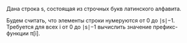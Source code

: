 Дана строка
s, состоящая из строчных букв латинского алфавита.

Будем считать, что элементы строки нумеруются от
0 до
∣s∣−1.
Требуется для всех
i от
0 до
∣s∣−1 вычислить значение префикс-функции
π[i].

